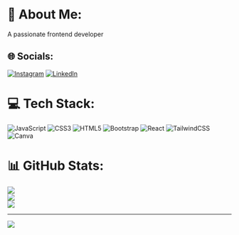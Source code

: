 # 💫 About Me:
A passionate frontend developer<br>


## 🌐 Socials:
[![Instagram](https://img.shields.io/badge/Instagram-%23E4405F.svg?logo=Instagram&logoColor=white)](https://instagram.com/sk_chintu_08) [![LinkedIn](https://img.shields.io/badge/LinkedIn-%230077B5.svg?logo=linkedin&logoColor=white)](https://linkedin.com/in/shivakumar) 

# 💻 Tech Stack:
![JavaScript](https://img.shields.io/badge/javascript-%23323330.svg?style=for-the-badge&logo=javascript&logoColor=%23F7DF1E) ![CSS3](https://img.shields.io/badge/css3-%231572B6.svg?style=for-the-badge&logo=css3&logoColor=white) ![HTML5](https://img.shields.io/badge/html5-%23E34F26.svg?style=for-the-badge&logo=html5&logoColor=white) ![Bootstrap](https://img.shields.io/badge/bootstrap-%23563D7C.svg?style=for-the-badge&logo=bootstrap&logoColor=white) ![React](https://img.shields.io/badge/react-%2320232a.svg?style=for-the-badge&logo=react&logoColor=%2361DAFB) ![TailwindCSS](https://img.shields.io/badge/tailwindcss-%2338B2AC.svg?style=for-the-badge&logo=tailwind-css&logoColor=white) ![Canva](https://img.shields.io/badge/Canva-%2300C4CC.svg?style=for-the-badge&logo=Canva&logoColor=white)
# 📊 GitHub Stats:
![](https://github-readme-stats.vercel.app/api?username=shivakumar&theme=dark&hide_border=false&include_all_commits=true&count_private=false)<br/>
![](https://github-readme-streak-stats.herokuapp.com/?user=shivakumar&theme=dark&hide_border=false)<br/>
![](https://github-readme-stats.vercel.app/api/top-langs/?username=shivakumar&theme=dark&hide_border=false&include_all_commits=true&count_private=false&layout=compact)

---
[![](https://visitcount.itsvg.in/api?id=shivakumar&icon=0&color=0)](https://visitcount.itsvg.in)

<!-- Proudly created with GPRM ( https://gprm.itsvg.in ) -->
